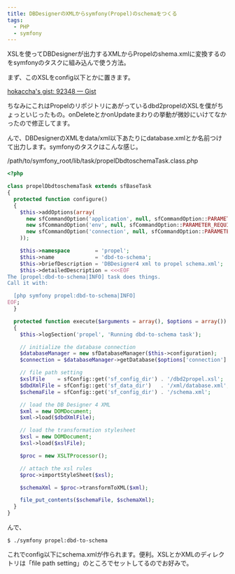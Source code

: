 ```yaml
---
title: DBDesignerのXMLからsymfony(Propel)のschemaをつくる
tags: 
  - PHP
  - symfony
---
```


XSLを使ってDBDesignerが出力するXMLからPropelのshema.xmlに変換するのをsymfonyのタスクに組み込んで使う方法。

まず、このXSLをconfig以下とかに置きます。

[hokaccha's gist: 92348 — Gist](https://gist.github.com/92348)

ちなみにこれはPropelのリポジトリにあがっているdbd2propelのXSLを僕がちょっといじったもの。onDeleteとかonUpdateまわりの挙動が微妙にいけてなかったので修正してます。

んで、DBDesignerのXMLをdata/xml以下あたりにdatabase.xmlとか名前つけて出力します。symfonyのタスクはこんな感じ。

/path/to/symfony_root/lib/task/propelDbdtoschemaTask.class.php

```php
<?php

class propelDbdtoschemaTask extends sfBaseTask
{
  protected function configure()
  {
    $this->addOptions(array(
      new sfCommandOption('application', null, sfCommandOption::PARAMETER_REQUIRED, 'The application name'),
      new sfCommandOption('env', null, sfCommandOption::PARAMETER_REQUIRED, 'The environment', 'dev'),
      new sfCommandOption('connection', null, sfCommandOption::PARAMETER_REQUIRED, 'The connection name', 'propel'),
    ));

    $this->namespace        = 'propel';
    $this->name             = 'dbd-to-schema';
    $this->briefDescription = 'DBDesigner4 xml to propel schema.xml';
    $this->detailedDescription = <<<EOF
The [propel:dbd-to-schema|INFO] task does things.
Call it with:

  [php symfony propel:dbd-to-schema|INFO]
EOF;
  }

  protected function execute($arguments = array(), $options = array())
  {
    $this->logSection('propel', 'Running dbd-to-schema task');

    // initialize the database connection
    $databaseManager = new sfDatabaseManager($this->configuration);
    $connection = $databaseManager->getDatabase($options['connection'] ? $options['connection'] : null)->getConnection();

    // file path setting
    $xslFile    = sfConfig::get('sf_config_dir') . '/dbd2propel.xsl';
    $dbdXmlFile = sfConfig::get('sf_data_dir')   . '/xml/database.xml';
    $schemaFile = sfConfig::get('sf_config_dir') . '/schema.xml';

    // load the DB Designer 4 XML
    $xml = new DOMDocument;
    $xml->load($dbdXmlFile);

    // load the transformation stylesheet
    $xsl = new DOMDocument;
    $xsl->load($xslFile);

    $proc = new XSLTProcessor();

    // attach the xsl rules
    $proc->importStyleSheet($xsl);

    $schemaXml = $proc->transformToXML($xml);

    file_put_contents($schemaFile, $schemaXml);
  }
}
```

んで、

    $ ./symfony propel:dbd-to-schema

これでconfig以下にschema.xmlが作られます。便利。XSLとかXMLのディレクトリは「file path setting」のところでセットしてるのでお好みで。

